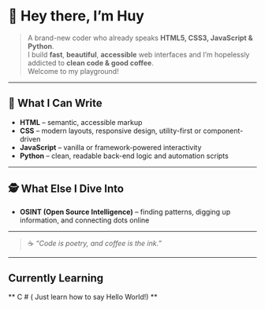 <!-- README.md -->
# 👋 Hey there, I’m Huy

> A brand-new coder who already speaks **HTML5, CSS3, JavaScript & Python**.  
> I build **fast**, **beautiful**, **accessible** web interfaces and I’m hopelessly addicted to **clean code & good coffee**.  
> Welcome to my playground!

---

## 🔧 What I Can Write

- **HTML** – semantic, accessible markup  
- **CSS** – modern layouts, responsive design, utility-first or component-driven  
- **JavaScript** – vanilla or framework-powered interactivity  
- **Python** – clean, readable back-end logic and automation scripts  

---

## 🕵️ What Else I Dive Into

- **OSINT (Open Source Intelligence)** – finding patterns, digging up information, and connecting dots online  

---

> ☕ *“Code is poetry, and coffee is the ink.”*

---
## Currently Learning
** C # ( Just learn how to say Hello World!) **
